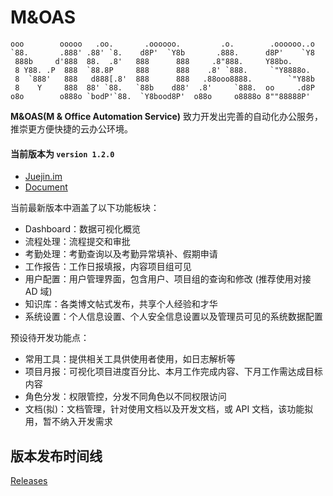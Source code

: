 # M&OAS
```
ooo        ooooo   .oo.       .oooooo.         .o.        .oooooo..o 
`88.       .888' .88' `8.    d8P'  `Y8b       .888.      d8P'    `Y8 
 888b     d'888  88.  .8'   888      888     .8"888.     Y88bo.      
 8 Y88. .P  888  `88.8P     888      888    .8' `888.     `"Y8888o.  
 8  `888'   888   d888[.8'  888      888   .88ooo8888.        `"Y88b 
 8    Y     888  88' `88.   `88b    d88'  .8'     `888.  oo     .d8P 
o8o        o888o `bodP'`88.  `Y8bood8P'  o88o     o8888o 8""88888P'  
```
**M&OAS(M & Office Automation Service)** 致力开发出完善的自动化办公服务，推崇更方便快捷的云办公环境。

#### 当前版本为 `version 1.2.0`

* [Juejin.im](https://juejin.im/post/6878485351153795080)
* [Document](http://moas.medusasorcerer.com)

当前最新版本中涵盖了以下功能板块：

* Dashboard：数据可视化概览
* 流程处理：流程提交和审批
* 考勤处理：考勤查询以及考勤异常填补、假期申请
* 工作报告：工作日报填报，内容项目组可见
* 用户配置：用户管理界面，包含用户、项目组的查询和修改 (推荐使用对接 AD 域)
* 知识库：各类博文帖式发布，共享个人经验和才华
* 系统设置：个人信息设置、个人安全信息设置以及管理员可见的系统数据配置

预设待开发功能点：

* 常用工具：提供相关工具供使用者使用，如日志解析等
* 项目月报：可视化项目进度百分比、本月工作完成内容、下月工作需达成目标内容
* 角色分发：权限管控，分发不同角色以不同权限访问
* 文档(拟)：文档管理，针对使用文档以及开发文档，或 API 文档，该功能拟用，暂不纳入开发需求

## 版本发布时间线

<a href="https://github.com/MedusaSorcerer/M-OAS/releases" class="link-gray-dark no-underline">
    Releases
</a>
